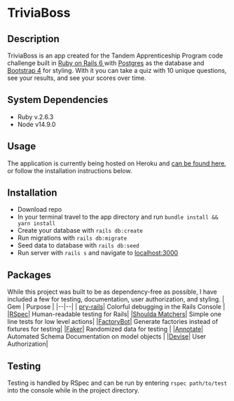 #  TriviaBoss

  
## Description
TriviaBoss is an app created for the Tandem Apprenticeship Program code challenge built in [Ruby on Rails 6 ](https://rubyonrails.org/) with [Postgres](https://github.com/ged/ruby-pg) as the database and [Bootstrap 4](https://getbootstrap.com/) for styling. With it you can take a quiz with 10 unique questions, see your results, and see your scores over time.


## System Dependencies
-  Ruby v.2.6.3
- Node v14.9.0


## Usage
The application is currently being hosted on Heroku and [can be found here](https://sleepy-anchorage-99280.herokuapp.com/), or follow the installation instructions below.
  
  
## Installation
- Download repo
- In your terminal travel to the app directory and run `bundle install && yarn install`
- Create your database with `rails db:create`
- Run migrations with `rails db:migrate`
- Seed data to database with `rails db:seed`
- Run server with `rails s` and navigate to [localhost:3000](localhost:3000)
  

## Packages
While this project was built to be as dependency-free as possible, I have included a few for testing, documentation, user authorization, and styling.
| Gem | Purpose  |
|--|--|
| [pry-rails](https://github.com/rweng/pry-rails)| Colorful debugging in the Rails Console |
|[RSpec](https://github.com/rspec/rspec-rails)| Human-readable testing for Rails|
|[Shoulda Matchers](https://github.com/thoughtbot/shoulda-matchers)| Simple one line tests for low level actions|
|[FactoryBot](https://github.com/thoughtbot/factory_bot_rails)| Generate factories instead of fixtures for testing|
|[Faker](https://github.com/faker-ruby/faker)| Randomized data for testing |
|[Annotate](https://github.com/ctran/annotate_models)| Automated Schema Documentation on model objects |
|[Devise](https://github.com/heartcombo/devise)| User Authorization|

## Testing
Testing is handled by RSpec and can be run by entering `rspec path/to/test` into the console while in the project directory.
